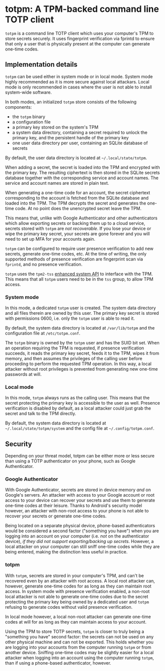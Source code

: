 # totpm: A TPM-backed command line TOTP client
`totpm` is a command line TOTP client which uses your computer's TPM to store secrets securely.
It uses fingerprint verification via fprintd to ensure that only a user that is physically present at the computer
can generate one-time codes.


## Implementation details
`totpm` can be used either in system mode or in local mode. System mode highly recommended as it is more secure
against local attackars. Local mode is only recommended in cases where the user is not able to install
system-wide software.

In both modes, an initialized `totpm` store consists of the following components:
- the `totpm` binary
- a configuration file
- a primary key stored on the system's TPM
- a system data directory, containing a secret required to unlock the primary key, and the persistent handle
  of the primary key
- one user data directory per user, containing an SQLite database of secrets

By default, the user data directory is located at `~/.local/state/totpm`.

When adding a secret, the secret is loaded into the TPM and encrypted with the primary key.
The resulting ciphertext is then stored in the SQLite secrets database together with the corresponding
service and account names. The service and account names are stored in plain text.

When generating a one-time code for an account, the secret ciphertext corresponding to the account is 
fetched from the SQLite database and loaded into the TPM. The TPM decrypts the secret and generates the one-time code.
At no point does the unencrypted secret leave the TPM.

This means that, unlike with Google Authenticator and other authenticators which allow exporting secrets or backing
them up to a cloud service, secrets stored with `totpm` are *not recoverable*.
If you lose your device or wipe the primary key secret, your secrets are gone forever and you will need to
set up MFA for your accounts again.

`totpm` can be configured to require user presence verification to add new secrets, generate one-time codes, etc.
At the time of writing, the only supported methods of presence verification are fingerprint scan via `fprintd`,
and no presence verification.

`totpm` uses the `tpm2-tss` [enhanced system API](https://tpm2-tss.readthedocs.io/en/stable/group__esys.html)
to interface with the TPM. This means that all `totpm` users need to be in the `tss` group, to allow TPM access.


### System mode
In this mode, a dedicated `totpm` user is created. The system data directory and all files therein
are owned by this user. The primary key secret is stored with permissions 0600, i.e. only the `totpm` user
is able to read it.

By default, the system data directory is located at `/var/lib/totpm` and the configuration file at
`/etc/totpm.conf`.

The `totpm` binary is owned by the `totpm` user and has the SUID bit set. When an operation requiring the
TPM is requested, if presence verification succeeds, it reads the primary key secret, feeds it to the TPM,
wipes it from memory, and then assumes the privileges of the calling user before proceeding to perform
the requested TPM operation.
In this way, a local attacker without root privileges is prevented from generating new one-time passwords
at will.


### Local mode
In this mode, `totpm` always runs as the calling user. This means that the secret protecting the primary
key is accessible to the user as well. Presence verification is disabled by default, as a local attacker
could just grab the secret and talk to the TPM directly.

By default, the system data directory is located at `~/.local/state/totpm/system` and the config file at
`~/.config/totpm.conf`.


## Security
Depending on your threat model, totpm can be either more or less secure than using a TOTP authenticator
on your phone, such as Google Authenticator.


### Google Authenticator
With Google Authenticator, secrets are stored in device memory *and* on Google's servers.
An attacker with access to your Google account or root access to your device can recover your secrets
and use them to generate one-time codes at their leisure.
Thanks to Android's security model however, an attacker with non-root access to your phone is not able to recover
your secrets or generate one-time codes.

Being located on a separate physical device, phone-based authenticators would be considered a second factor
("something you have") when you are logging into an account on your computer (i.e. *not* on the authenticator device),
*if they did not support exporting/backing up secrets*.
However, a local attacker on your computer can still sniff one-time codes while they are being entered,
making the distinction less useful in practice.


### totpm
With `totpm`, secrets are stored in your computer's TPM, and can't be recovered even by an attacker with root access.
A local root attacker can, however, generate one-time codes for as long as they can maintain root access.
In system mode with presence verification enabled, a non-root local attacker is not able to generate one-time codes
due to the secret protecting the primary key being owned by a dedicated user and `totpm` refusing to generate codes
without valid presence verification.

In local mode however, a local non-root attacker can generate one-time codes at will for as long as they can maintain
access to your account.

Using the TPM to store TOTP secrets, `totpm` is closer to truly being a "something you have" second factor: the secrets
can not be used on any other physical machine and can not be exported.
This holds whether you are logging into your accounts from the computer running `totpm` or from another device.
Sniffing one-time codes may be slightly easier for a local attacker when logging into an account using
the computer running `totpm`, than if using a phone-based authenticator, however.
